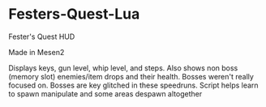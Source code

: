 # Festers-Quest-Lua

Fester's Quest HUD 

Made in Mesen2

Displays keys, gun level, whip level, and steps. Also shows non boss (memory slot) enemies/item drops and their health.
Bosses weren't really focused on. Bosses are key glitched in these speedruns.
Script helps learn to spawn manipulate and some areas despawn altogether 
